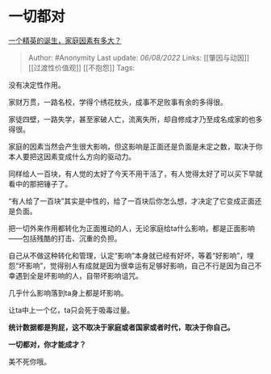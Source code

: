 # 一切都对
[一个精英的诞生，家庭因素有多大？](https://www.zhihu.com/question/29759221/answer/2601505639)

> Author: #Anonymity
> Last update: *06/08/2022*
> Links: [[肇因与动因]] [[过渡性价值观]] [[不抱怨]]
> Tags:

没有决定性作用。

家财万贯，一路名校，学得个绣花枕头，成事不足败事有余的多得很。

家徒四壁，一路失学，甚至家破人亡，流离失所，却自修成才乃至成名成家的也多得很。

家庭的因素当然会产生很大影响，但这影响是正面还是负面是未定之数，取决于你本人要把这因素变成什么方向的驱动力。

同样给人一百块，有人觉的太好了今天不用干活了，有人觉得太好了可以买下早就看中的那把锤子了。

“有人给了一百块”其实是中性的，给了一百块后你怎么想，才决定了它变成正面还是负面。

把一切外来作用都转化为正面推动的人，无论家庭给ta什么影响，都是正面影响——包括残酷的打击、沉重的负担。

自己从不做这种转化和管理，认定“影响”本身就已经有好坏，等着“好影响”，埋怨“坏影响”，觉得别人有成就是因为很幸运有足够好影响，自己不行是因为自己不幸遇到全是坏影响的人，自带坏影响诅咒。

几乎什么影响落到ta身上都是坏影响。

让ta中上一个亿，ta只会死于吸毒过量。

**统计数据都是狗屁，这不取决于家庭或者国家或者时代，取决于你自己。**

**一切都对，你才能成才？**

美不死你哦。
